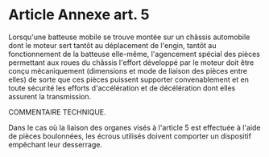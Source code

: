 # Article Annexe art. 5

Lorsqu'une batteuse mobile se trouve montée sur un châssis automobile dont le moteur sert tantôt au déplacement de l'engin, tantôt au fonctionnement de la batteuse elle-même, l'agencement spécial des pièces permettant aux roues du châssis l'effort développé par le moteur doit être conçu mécaniquement (dimensions et mode de liaison des pièces entre elles) de sorte que ces pièces puissent supporter convenablement et en toute sécurité les efforts d'accélération et de décélération dont elles assurent la transmission.

COMMENTAIRE TECHNIQUE.

Dans le cas où la liaison des organes visés à l'article 5 est effectuée à l'aide de pièces boulonnées, les écrous utilisés doivent comporter un dispositif empêchant leur desserrage.

